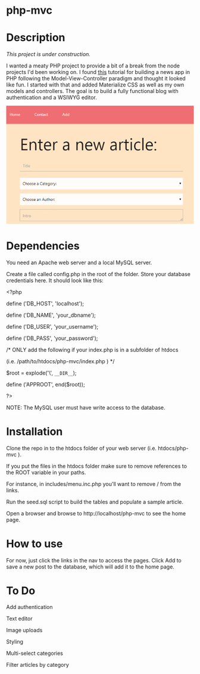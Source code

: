 # php-mvc

# Description

_This project is under construction._

I wanted a meaty PHP project to provide a bit of a break from the node projects I'd been working on. I found [this](https://isitoktocode.com/post/create-a-simple-php-mvc-framework?cookieChange) tutorial for building a news app in PHP following the Model-View-Controller paradigm and thought it looked like fun. I started with that and added Materialize CSS as well as my own models and controllers. The goal is to build a fully functional blog with authentication and a WSIWYG editor.

![add an article](readme/add.png)

# Dependencies

You need an Apache web server and a local MySQL server.

Create a file called config.php in the root of the folder. Store your database credentials here. It should look like this:

\<?php

define ('DB_HOST', 'localhost');

define ('DB_NAME', 'your_dbname');

define ('DB_USER', 'your_username');

define ('DB_PASS', 'your_password');

/\* ONLY add the following if your index.php is in a subfolder of htdocs

(i.e. /path/to/htdocs/php-mvc/index.php ) \*/

\$root = explode('\\', `__DIR__`);

define ('APPROOT', end(\$root));

\?>

NOTE: The MySQL user must have write access to the database.

# Installation

Clone the repo in to the htdocs folder of your web server (i.e. htdocs/php-mvc ).

If you put the files in the htdocs folder make sure to remove references to the ROOT variable in your paths.

For instance, in includes/menu.inc.php you'll want to remove /<?php echo ROOT ?> from the links.

Run the seed.sql script to build the tables and populate a sample article.

Open a browser and browse to http://localhost/php-mvc to see the home page.

# How to use

For now, just click the links in the nav to access the pages. Click Add to save a new post to the database, which will add it to the home page.

# To Do

Add authentication

Text editor

Image uploads

Styling

Multi-select categories

Filter articles by category
